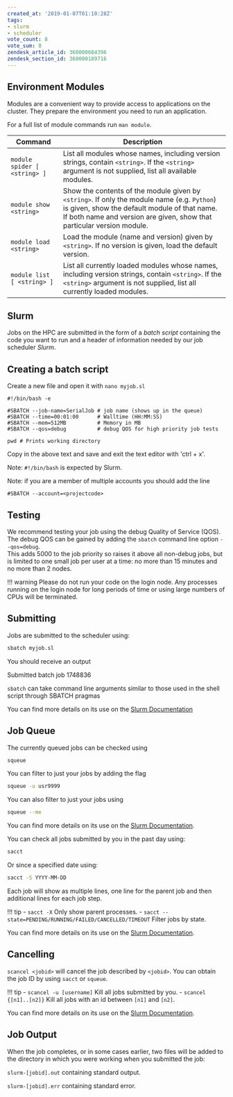 ```yaml
---
created_at: '2019-01-07T01:10:28Z'
tags:
- slurm
- scheduler
vote_count: 8
vote_sum: 8
zendesk_article_id: 360000684396
zendesk_section_id: 360000189716
---
```


## Environment Modules

Modules are a convenient way to provide access to applications on the cluster. They prepare the environment you need to run an application.

For a full list of module commands run `man module`.

| Command                      | Description                                                                                                                                                                                                           |
| ---------------------------- | --------------------------------------------------------------------------------------------------------------------------------------------------------------------------------------------------------------------- |
| `module spider [ <string> ]` | List all modules whose names, including version strings, contain `<string>`. If the `<string>` argument is not supplied, list all available modules.                                                                  |
| `module show <string>`       | Show the contents of the module given by `<string>`. If only the module name (e.g. `Python`) is given, show the default module of that name. If both name and version are given, show that particular version module. |
| `module load <string>`       | Load the module (name and version) given by `<string>`. If no version is given, load the default version.                                                                                                             |
| `module list [ <string> ]`   | List all currently loaded modules whose names, including version strings, contain `<string>`. If the `<string>` argument is not supplied, list all currently loaded modules.                                          |

## Slurm

Jobs on the HPC are submitted in the form of a *batch script* containing the code you want to run and a header of information needed by our job scheduler *Slurm*.

## Creating a batch script

Create a new file and open it with `nano myjob.sl`

```sl
#!/bin/bash -e

#SBATCH --job-name=SerialJob # job name (shows up in the queue)
#SBATCH --time=00:01:00      # Walltime (HH:MM:SS)
#SBATCH --mem=512MB          # Memory in MB
#SBATCH --qos=debug          # debug QOS for high priority job tests

pwd # Prints working directory
```

Copy in the above text and save and exit the text editor with 'ctrl + x'.

Note: `#!/bin/bash` is expected by Slurm.

Note: if you are a member of multiple accounts you should add the line

```sl
#SBATCH --account=<projectcode>
```

## Testing

We recommend testing your job using the debug Quality of Service (QOS).
The debug QOS can be gained by adding the `sbatch` command line option `--qos=debug`.  
This adds 5000 to the job priority so raises it above all non-debug jobs, but is limited to one small job per user at a time: no more than 15 minutes and no more than 2 nodes.

!!! warning
    Please do not run your code on the login node.
    Any processes running on the login node for long periods of time or using large numbers of CPUs will be terminated.

## Submitting

Jobs are submitted to the scheduler using:

```bash
sbatch myjob.sl
```

You should receive an output

Submitted batch job 1748836

`sbatch` can take command line arguments similar to those used in the shell script through SBATCH pragmas

You can find more details on its use on the [Slurm Documentation](https://slurm.schedmd.com/archive/{{config.extra.slurm}}/sbatch.html)

## Job Queue

The currently queued jobs can be checked using

```bash
squeue
```

You can filter to just your jobs by adding the flag

```bash
squeue -u usr9999
```

You can also filter to just your jobs using

```bash
squeue --me
```

You can find more details on its use on the [Slurm Documentation](https://slurm.schedmd.com/archive/{{config.extra.slurm}}/squeue.html).

You can check all jobs submitted by you in the past day using:

```bash
sacct
```

Or since a specified date using:

```bash
sacct -S YYYY-MM-DD
```

Each job will show as multiple lines, one line for the parent job and then additional lines for each job step.

!!! tip
    - `sacct -X` Only show parent processes.
    - `sacct --state=PENDING/RUNNING/FAILED/CANCELLED/TIMEOUT` Filter jobs by state.

You can find more details on its use on the [Slurm Documentation](https://slurm.schedmd.com/archive/{{config.extra.slurm}}/sacct.html).

## Cancelling

`scancel <jobid>` will cancel the job described by `<jobid>`.
You can obtain the job ID by using `sacct` or `squeue`.

!!! tip
    - `scancel -u [username]` Kill all jobs submitted by you.
    - `scancel {[n1]..[n2]}` Kill all jobs with an id between `[n1]` and `[n2]`.

You can find more details on its use on the [Slurm Documentation](https://slurm.schedmd.com/archive/{{config.extra.slurm}}/scancel.html).

## Job Output

When the job completes, or in some cases earlier, two files will be
added to the directory in which you were working when you submitted the
job:

`slurm-[jobid].out` containing standard output.

`slurm-[jobid].err` containing standard error.
